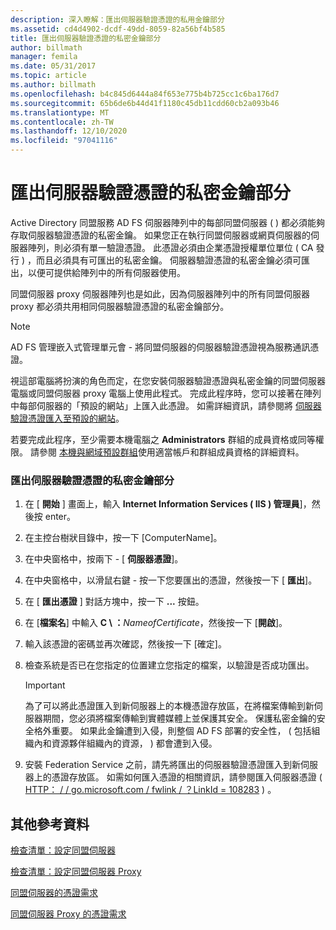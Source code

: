 ```yaml
---
description: 深入瞭解：匯出伺服器驗證憑證的私用金鑰部分
ms.assetid: cd4d4902-dcdf-49dd-8059-82a56bf4b585
title: 匯出伺服器驗證憑證的私密金鑰部分
author: billmath
manager: femila
ms.date: 05/31/2017
ms.topic: article
ms.author: billmath
ms.openlocfilehash: b4c845d6444a84f653e775b4b725cc1c6ba176d7
ms.sourcegitcommit: 65b6de6b44d41f1180c45db11cdd60cb2a093b46
ms.translationtype: MT
ms.contentlocale: zh-TW
ms.lasthandoff: 12/10/2020
ms.locfileid: "97041116"
---
```

# <a name="export-the-private-key-portion-of-a-server-authentication-certificate"></a>匯出伺服器驗證憑證的私密金鑰部分

Active Directory 同盟服務 AD FS 伺服器陣列中的每部同盟伺服器 \( \) 都必須能夠存取伺服器驗證憑證的私密金鑰。 如果您正在執行同盟伺服器或網頁伺服器的伺服器陣列，則必須有單一驗證憑證。 此憑證必須由企業憑證授權單位單位 \( CA 發行 \) ，而且必須具有可匯出的私密金鑰。 伺服器驗證憑證的私密金鑰必須可匯出，以便可提供給陣列中的所有伺服器使用。

同盟伺服器 proxy 伺服器陣列也是如此，因為伺服器陣列中的所有同盟伺服器 proxy 都必須共用相同伺服器驗證憑證的私密金鑰部分。

> [!NOTE]
> AD FS 管理嵌入式管理單元會 \- 將同盟伺服器的伺服器驗證憑證視為服務通訊憑證。

視這部電腦將扮演的角色而定，在您安裝伺服器驗證憑證與私密金鑰的同盟伺服器電腦或同盟伺服器 proxy 電腦上使用此程式。 完成此程序時，您可以接著在陣列中每部伺服器的「預設的網站」上匯入此憑證。 如需詳細資訊，請參閱將 [伺服器驗證憑證匯入至預設的網站](Import-a-Server-Authentication-Certificate-to-the-Default-Web-Site.md)。

若要完成此程序，至少需要本機電腦之 **Administrators** 群組的成員資格或同等權限。  請參閱 [本機與網域預設群組](https://go.microsoft.com/fwlink/?LinkId=83477)使用適當帳戶和群組成員資格的詳細資料。

### <a name="to-export-the-private-key-portion-of-a-server-authentication-certificate"></a>匯出伺服器驗證憑證的私密金鑰部分

1. 在 [ **開始** ] 畫面上，輸入 **Internet Information Services \( IIS \) 管理員**]，然後按 enter。

2. 在主控台樹狀目錄中，按一下 [ComputerName]。

3. 在中央窗格中，按兩下 \- [ **伺服器憑證**]。

4. 在中央窗格中，以滑鼠右鍵 \- 按一下您要匯出的憑證，然後按一下 [ **匯出**]。

5. 在 [ **匯出憑證** ] 對話方塊中，按一下 **...** 按鈕。

6. 在 [**檔案名**] 中輸入 **C \\ ：**<em>NameofCertificate</em>，然後按一下 [**開啟**]。

7. 輸入該憑證的密碼並再次確認，然後按一下 [確定]。

8. 檢查系統是否已在您指定的位置建立您指定的檔案，以驗證是否成功匯出。

   > [!IMPORTANT]
   > 為了可以將此憑證匯入到新伺服器上的本機憑證存放區，在將檔案傳輸到新伺服器期間，您必須將檔案傳輸到實體媒體上並保護其安全。 保護私密金鑰的安全格外重要。 如果此金鑰遭到入侵，則整個 AD FS 部署的安全性， \( 包括組織內和資源夥伴組織內的資源， \) 都會遭到入侵。

9. 安裝 Federation Service 之前，請先將匯出的伺服器驗證憑證匯入到新伺服器上的憑證存放區。 如需如何匯入憑證的相關資訊，請參閱匯入伺服器憑證 \( [HTTP： \/ \/ go.microsoft.com \/ fwlink \/ ？LinkId \= 108283](https://go.microsoft.com/fwlink/?LinkId=108283) \) 。

## <a name="additional-references"></a>其他參考資料
[檢查清單：設定同盟伺服器](Checklist--Setting-Up-a-Federation-Server.md)

[檢查清單：設定同盟伺服器 Proxy](Checklist--Setting-Up-a-Federation-Server-Proxy.md)

[同盟伺服器的憑證需求](../design/certificate-requirements-for-federation-servers.md)

[同盟伺服器 Proxy 的憑證需求](/previous-versions/windows/it-pro/windows-server-2012-R2-and-2012/dd807054(v=ws.11))

